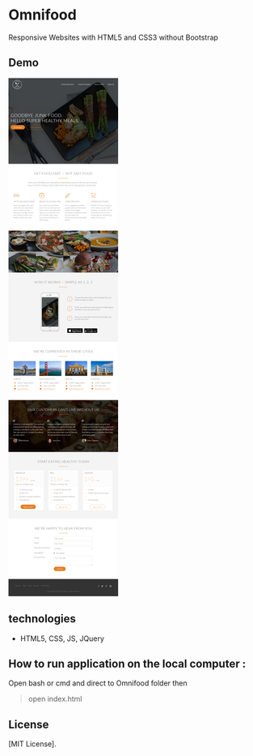 # Omnifood
Responsive Websites with HTML5 and CSS3 without Bootstrap





## Demo

![small-view](Home.png)



## technologies
* HTML5, CSS, JS, JQuery


## How to run application on the local computer :

Open bash or cmd and direct to Omnifood folder then

> open  index.html

  
  
## License

[MIT License].
